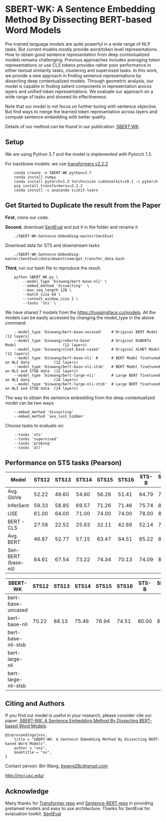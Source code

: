 # SBERT-WK: A Sentence Embedding Method By Dissecting BERT-based Word Models

Pre-trained language models are quite powerful in a wide range of NLP tasks. But current models mostly provide word/token level representations. How to obtain good sentence representation from deep contextualized models remains challenging. Previous approaches includes averaging token representations or use CLS tokens provides rather poor performance in either textual similarity tasks, clustering and supervised tasks. In this work, we provide a new approach in finding sentence representations by dissecting deep contextualized models. Through geometric analysis, our model is capable in finding salient components in representation arocss layers and unified token representations. We evaluate our approach on a wide range of tasks and showed its effectiveness.

Note that our model is not focus on further tuning with sentence objective. But find ways to merge the learned token representation across layers and compute sentence embedding with better quality.

Details of our method can be found in our publication: [SBERT-WK]()

## Setup
We are using Python 3.7 and the model is implemented with Pytorch 1.3.

For backbone models: we use 
[transformers v2.2.2](https://github.com/huggingface/transformers)

```
    conda create -n SBERT-WK python=3.7
    conda install numpy
    conda install pytorch=1.3 torchvision cudatoolkit=10.1 -c pytorch
    pip install transformers==2.2.2
    conda install -c anaconda scikit-learn
```

## Get Started to Duplicate the result from the Paper

**First**, clone our code.

**Second**, download [SentEval](https://github.com/facebookresearch/SentEval) and put it in the folder and rename it 
```
    ./SBERT-WK-Sentence-Embedding-master/SentEval
```
Download data for STS and downstream tasks
```
    ./SBERT-WK-Sentence-Embedding-master/SentEval/data/downstream/get_transfer_data.bash
```

**Third**, run our bash file to reproduce the result.
```
    python SBERT_WK.py \
        --model_type 'binwang/bert-base-nli' \
        --embed_method 'dissecting'  \
        --max_seq_length 128 \
        --batch_size 64 \
        --context_window_size 2 \
        --tasks 'sts' \
```
We have shared 7 models from the https://huggingface.co/models. All the models can be easily accessed by changing the model_type in the above command.
```
    --model_type 'binwang/bert-base-uncased'    # Original BERT Model                        (12 layers)
    --model_type 'binwang/roberta-base'         # Original RoBERTa Model                     (12 layers)
    --model_type 'binwang/xlnet-base-cased'     # Original XLNET Model                       (12 layers)
    --model_type 'binwang/bert-base-nli' #      # BERT Model finetuned on NLI data           (12 layers)
    --model_type 'binwang/bert-base-nli-stsb'   # BERT Model finetuned on NLI and STSB data  (12 layers)
    --model_type 'binwang/bert-large-nli'       # Large BERT finetuned on NLI data           (24 layers)
    --model_type 'binwang/bert-large-nli-stsb'  # Large BERT finetuned on NLI and STSB data  (24 layers)
```
The way to obtain the sentence embedding from the deep contextualized model can be two ways:
```
    --embed_method 'dissecting'
    --embed_method 'ave_last_hidden'
```
Choose tasks to evaluate on:
```
    --tasks 'sts'
    --tasks 'supervised'
    --tasks 'probing'
    --tasks 'all'
```

## Performance on STS tasks (Pearson)

|    Model        | STS12 | STS13 | STS14 | STS15 | STS16 | STS-B | SICK-R |
|-----------------|-------|-------|-------|-------|-------|-------|--------| 
| Avg. GloVe      | 52.22 | 49.60 | 54.60 | 56.26 | 51.41 | 64.79 | 79.92  | 
| InferSent       | 59.33 | 58.85 | 69.57 | 71.26 | 71.46 | 75.74 | 88.35  |
| USE             | 61.00 | 64.00 | 71.00 | 74.00 | 74.00 | 78.00 | 86.00  |
| BERT - CLS      | 27.58 | 22.52 | 25.63 | 32.11 | 42.69 | 52.14 | 70.05  |
| Avg. BERT       | 46.87 | 52.77 | 57.15 | 63.47 | 64.51 | 65.22 | 80.54  |
| Sen-BERT (base-nli)| 64.61 | 67.54 | 73.22 | 74.34 | 70.13 | 74.09 | 84.23  |

|    **SBERT-WK**    | STS12 | STS13 | STS14 | STS15 | STS16 | STS-B | SICK-R |
|--------------------|-------|-------|-------|-------|-------|-------|--------| 
| bert-base-uncased  |
| bert-base-nli      | 70.22 | 68.13 | 75.46 | 76.94 | 74.51 | 80.00 | 87.38  |
| bert-base-nli-stsb |
| bert-large-nli     |
| bert-large-nli-stsb|


## Citing and Authors
If you find our model is useful in your research, please consider cite our paper: [SBERT-WK: A Sentence Embedding Method By Dissecting BERT-based Word Models](https://arxiv.org/abs/xx.xx):

``` 
@inproceedings{xxx,
    title = "SBERT-WK: A Sentence Embedding Method By Dissecting BERT-based Word Models",
    author = "xxx",
    booktitle = "xx",
}
```

Contact person: Bin Wang, bwang28c@gmail.com

http://mcl.usc.edu/



## Acknowledge

Many thanks for [Transformer repo](https://github.com/huggingface/transformers) and [Sentence-BERT repo](https://github.com/UKPLab/sentence-transformers) in providing pretained models and easy to use architecture.
Thanks for SentEval for evlaluation toolkit. [SentEval](https://github.com/facebookresearch/SentEval)
